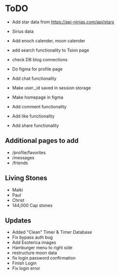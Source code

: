 # ToDO
- Add star data from https://api-ninjas.com/api/stars
- Sirius data
- Add enoch calender, moon calender
- add search functionality to Tsion page
- check DB blog connections

- Do figma for profile page
- Add chat functionality
- Make user._id saved in session storage
- Make homepage in figma
- Add comment functionality
- Add like functionality
- Add share functionality


## Additional pages to add
- /profile/favorites
- /messages
- /friends

## Living Stones
- Malki
- Paul
- Christ
- 144,000 Cap stones
 
## Updates
- Added "Clean" Timer & Timer Database
- Fix bypass auth bug
- Add Esoterica images
- Hamburger menu to right side
- restructure moon data
- fix login password confirmation
- Finish Login
- Fix login error